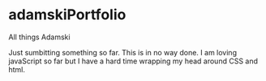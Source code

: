 # adamskiPortfolio

All things Adamski

Just sumbitting something so far. This is in no way done. I am loving javaScript so far but I have a hard time wrapping my head around CSS and html.
